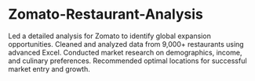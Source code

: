 # Zomato-Restaurant-Analysis
Led a detailed analysis for Zomato to identify global expansion opportunities. Cleaned and analyzed data from 9,000+ restaurants using advanced Excel. Conducted market research on demographics, income, and culinary preferences. Recommended optimal locations for successful market entry and growth.
